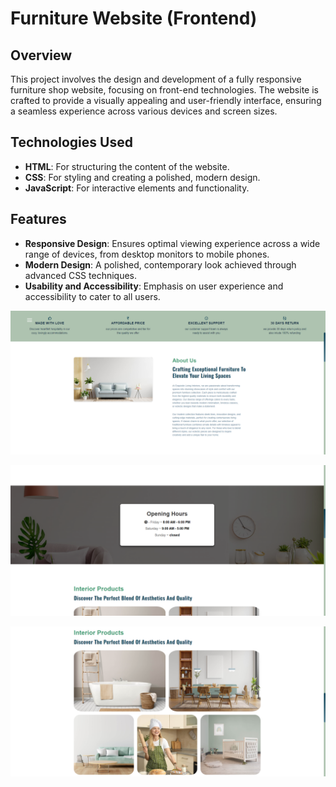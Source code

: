 # Furniture Website (Frontend)

## Overview

This project involves the design and development of a fully responsive furniture shop website, focusing on front-end technologies. The website is crafted to provide a visually appealing and user-friendly interface, ensuring a seamless experience across various devices and screen sizes.

## Technologies Used

- **HTML**: For structuring the content of the website.
- **CSS**: For styling and creating a polished, modern design.
- **JavaScript**: For interactive elements and functionality.


## Features

- **Responsive Design**: Ensures optimal viewing experience across a wide range of devices, from desktop monitors to mobile phones.
- **Modern Design**: A polished, contemporary look achieved through advanced CSS techniques.
- **Usability and Accessibility**: Emphasis on user experience and accessibility to cater to all users.


![Description of the image](screenshots/Screenshot%20(249).png)

![Description of the image](screenshots/Screenshot%20(250).png)

![Description of the image](screenshots/Screenshot%20(251).png)



